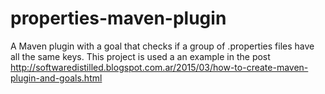 # properties-maven-plugin

A Maven plugin with a goal that checks if a group of .properties files have all the same keys. This project is used a an example in the post http://softwaredistilled.blogspot.com.ar/2015/03/how-to-create-maven-plugin-and-goals.html
